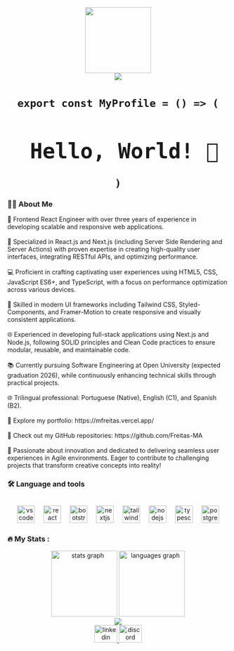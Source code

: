 <div align="center">
  <img height="150" src="https://portfolio-sepia-eight-67.vercel.app/assets/programer-07f91d62.gif"  />
</div>

<div align="center">
  <img src="https://visitor-badge.laobi.icu/badge?page_id=Freitas-MA.Freitas-MA&"  />
</div>

<h1 align="center"><code>export const MyProfile = () => (<h1> Hello, World! 👋</h1>)</code></h1>

<h3 align="left">👩‍💻  About Me</h3>

<p align="left">🚀 Frontend React Engineer with over three years of experience in developing scalable and responsive web applications.<br><br>🌟 Specialized in React.js and Next.js (including Server Side Rendering and Server Actions) with proven expertise in creating high-quality user interfaces, integrating RESTful APIs, and optimizing performance.<br><br>💻 Proficient in crafting captivating user experiences using HTML5, CSS, JavaScript ES6+, and TypeScript, with a focus on performance optimization across various devices.<br><br>🎨 Skilled in modern UI frameworks including Tailwind CSS, Styled-Components, and Framer-Motion to create responsive and visually consistent applications.<br><br>🌐 Experienced in developing full-stack applications using Next.js and Node.js, following SOLID principles and Clean Code practices to ensure modular, reusable, and maintainable code.<br><br>📚 Currently pursuing Software Engineering at Open University (expected graduation 2026), while continuously enhancing technical skills through practical projects.<br><br>🌐 Trilingual professional: Portuguese (Native), English (C1), and Spanish (B2).<br><br>🔗 Explore my portfolio: https://mfreitas.vercel.app/<br><br>💼 Check out my GitHub repositories: https://github.com/Freitas-MA<br><br>🌟 Passionate about innovation and dedicated to delivering seamless user experiences in Agile environments. Eager to contribute to challenging projects that transform creative concepts into reality!</p>

<h3 align="left">🛠 Language and tools</h3>

<br clear="both">
<div align="center">
  <img src="https://cdn.jsdelivr.net/gh/devicons/devicon/icons/vscode/vscode-original.svg" height="40" alt="vscode logo"  />
  <img width="12" />
  <img src="https://cdn.jsdelivr.net/gh/devicons/devicon/icons/react/react-original.svg" height="40" alt="react logo"  />
  <img width="12" />
  <img src="https://cdn.jsdelivr.net/gh/devicons/devicon/icons/bootstrap/bootstrap-original.svg" height="40" alt="bootstrap logo"  />
  <img width="12" />
  <img src="https://cdn.jsdelivr.net/gh/devicons/devicon/icons/nextjs/nextjs-original.svg" height="40" alt="nextjs logo"  />
  <img width="12" />
  <img src="https://cdn.jsdelivr.net/gh/devicons/devicon/icons/tailwindcss/tailwindcss-original-wordmark.svg" height="40" alt="tailwindcss logo"  />
  <img width="12" />
  <img src="https://cdn.jsdelivr.net/gh/devicons/devicon/icons/nodejs/nodejs-original.svg" height="40" alt="nodejs logo"  />
  <img width="12" />
  <img src="https://cdn.jsdelivr.net/gh/devicons/devicon/icons/typescript/typescript-original.svg" height="40" alt="typescript logo"  />
  <img width="12" />
  <img src="https://cdn.jsdelivr.net/gh/devicons/devicon/icons/postgresql/postgresql-original.svg" height="40" alt="postgresql logo"  />
</div>

<h3 align="left">🔥   My Stats :</h3>

<div align="center">
  <img src="https://github-readme-stats.vercel.app/api?username=Freitas-MA&hide_title=false&hide_rank=false&show_icons=true&include_all_commits=true&count_private=true&disable_animations=false&theme=dracula&locale=en&hide_border=false&order=1" height="150" alt="stats graph"  />
  <img src="https://github-readme-stats.vercel.app/api/top-langs?username=Freitas-MA&locale=en&hide_title=false&layout=compact&card_width=320&langs_count=5&theme=dracula&hide_border=false&order=2" height="150" alt="languages graph"  />
</div>

<div align="center">
  <img src="https://profile-counter.glitch.me/Freitas-MA/count.svg?"  />
</div>

<div align="center">
  <a href="https://www.linkedin.com/in/freitas-marcos/" target="_blank">
    <img src="https://raw.githubusercontent.com/maurodesouza/profile-readme-generator/master/src/assets/icons/social/linkedin/default.svg" width="52" height="40" alt="linkedin logo"  />
  </a>
  <a href="#grillopower" target="_blank">
    <img src="https://raw.githubusercontent.com/maurodesouza/profile-readme-generator/master/src/assets/icons/social/discord/default.svg" width="52" height="40" alt="discord logo"  />
  </a>
</div>

